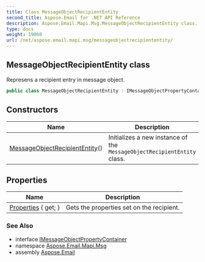 ```yaml
---
title: Class MessageObjectRecipientEntity
second_title: Aspose.Email for .NET API Reference
description: Aspose.Email.Mapi.Msg.MessageObjectRecipientEntity class. Represens a recipient entry in message object
type: docs
weight: 19060
url: /net/aspose.email.mapi.msg/messageobjectrecipiententity/
---
```

## MessageObjectRecipientEntity class

Represens a recipient entry in message object.

```csharp
public class MessageObjectRecipientEntity : IMessageObjectPropertyContainer
```

## Constructors

| Name | Description |
| --- | --- |
| [MessageObjectRecipientEntity](messageobjectrecipiententity/)() | Initializes a new instance of the `MessageObjectRecipientEntity` class. |

## Properties

| Name | Description |
| --- | --- |
| [Properties](../../aspose.email.mapi.msg/messageobjectrecipiententity/properties/) { get; } | Gets the properties set on the recipient. |

### See Also

* interface [IMessageObjectPropertyContainer](../imessageobjectpropertycontainer/)
* namespace [Aspose.Email.Mapi.Msg](../../aspose.email.mapi.msg/)
* assembly [Aspose.Email](../../)


